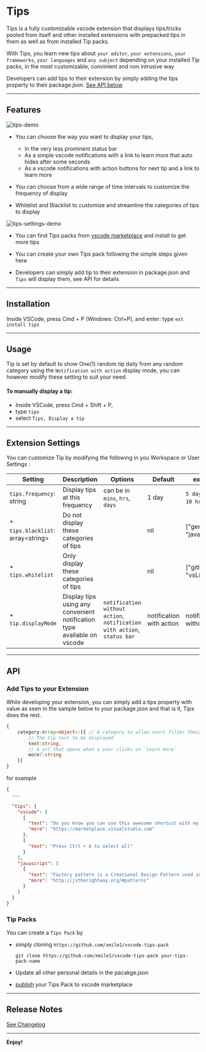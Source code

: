 # Tips
Tips is a fully customizable vscode extension that displays tips/tricks pooled from itself and other installed extensions with prepacked tips in them as well as from installed Tip packs.

With Tips, you learn new tips about `your editor`, `your extensions`, `your frameworks`, `your languages` and `any subject` depending on your installed Tip packs, in the most customizable, convinient and non intrusive way

Developers can add tips to their extension by simply adding the tips property to their package.json. [See API below]()

---
## Features

![tips-demo](http://g.recordit.co/JodC3gbnbs.gif "Tips Demo")

* You can choose the way you want to display your tips, 

    * In the very less prominent status bar
    * As a simple vscode notifications with a link to learn more that auto hides after some seconds
    * As a vscode notifications with action buttons for next tip and a link to learn more

* You can choose from a wide range of time intervals to customize the frequency of display

* Whitelist and Blacklist to customize and streamline the categories of tips to display

![tips-settings-demo](http://recordit.co/UVJKxlpmyk.gif "Tips settings demo")

* You can find Tips packs from [vscode marketplace](https://marketplace.visualstudio.com/) and install to get more tips

* You can create your own Tips pack following the simple steps given here

* Developers can simply add tip to their extension in package.json and `Tips` will display them, see API for details

---
## Installation

Inside VSCode, press Cmd + P (Windows: Ctrl+P), and enter:
type `ext install tips`

---
## Usage

Tip is set by default to show One(1) random tip daily from any random category using the `Notification with action` display mode, you can however modify these setting to suit your need.

#### To manually display a tip:
* Inside VSCode, press Cmd + Shift + P,
* type `tips`
* select `Tips, Display a tip`



---
## Extension Settings

You can customize Tip by modifying the following in you Workspace or User Settings :

Setting | Description | Options | Default | examples
--- | --- | --- | --- | --- |
|`tips.frequency`: string| Display tips at this frequency | can be in `mins`, `hrs`, `days` | 1 day | `5 days`, `1 min`, `10 hrs`,
* `tips.blacklist`: array\<string\> | Do not display these categories of tips | | nil | ["general", "javascript"] |
* `tips.whitelist`| Only display these categories of tips | | nil | ["gitlens", "vsLiveShare"]
* `tip.displayMode`| Display tips using any convenient notification type available on vscode | `notification without action`, `notification with action`, `status bar` | notification with action | notification without action

---

## API

### Add Tips to your Extension
While developing your extension, you can simply add a tips property with value as seen in the sample below to your package.json and that is it, Tips does the rest.



```ts
{
    category:Array<object>:[{ // A category to allow users filter their tips
        // The tip text to be displayed
        text:string,
        // A url that opens when a user clicks on `learn more`
        more?:string
    }]
}
```

for example

```json
{
  ...

  "tips": {
    "vscode": [
      {
        "text": "Do you know you can use this awesome shortcut with my extension?",
        "more": "https://marketplace.visualstudio.com"
      },
      {
        "text": "Press Ctrl + A to select all"
      }
    ],
    "javascript": [
      {
        "text": "Factory pattern is a Creational Design Pattern used in javascript ",
        "more": "http://jstherightway.org/#patterns"
      }
    ]
  }
}
```



### Tip Packs
You can create a `Tips Pack` by 

* simply cloning `https://github.com/xmile1/vscode-tips-pack`

    ```
    git clone https://github.com/xmile1/vscode-tips-pack your-tips-pack-name
    ```

* Update all other personal details in the pacakge.json
* [publish](https://code.visualstudio.com/docs/extensions/publish-extension) your Tips Pack to vscode marketplace



---
## Release Notes

[See Changelog](https://github.com/xmile1/vscode-tips/blob/master/CHANGELOG.md)

---

**Enjoy!**
